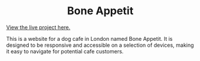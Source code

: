 <h1 align="center">Bone Appetit</h1>

[View the live project here.](https://bzemba87.github.io/bone-appetit/)

This is a website for a dog cafe in London named Bone Appetit.  It is designed to be responsive and accessible on a selection of devices, making it easy to navigate for potential cafe customers.
